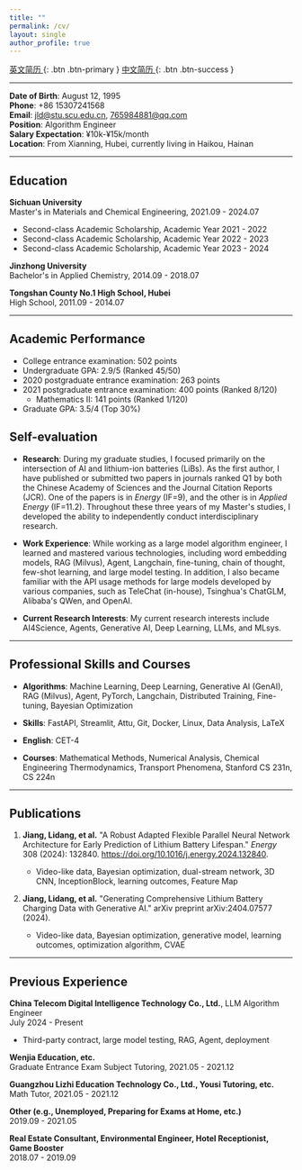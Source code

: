 ```yaml
---
title: ""
permalink: /cv/
layout: single
author_profile: true
---
```


[英文简历 <i class="fa fa-file-pdf-o"></i>](/files/resume.pdf){: .btn .btn-primary } [中文简历 <i class="fa fa-file-pdf-o"></i>](/files/resume-zh.pdf){: .btn .btn-success }


---
**Date of Birth**: August 12, 1995  
**Phone**: +86 15307241568  
**Email**: jld@stu.scu.edu.cn, 765984881@qq.com  
**Position**: Algorithm Engineer  
**Salary Expectation**: ¥10k-¥15k/month  
**Location**: From Xianning, Hubei, currently living in Haikou, Hainan  

---

## Education

**Sichuan University**  
Master's in Materials and Chemical Engineering, 2021.09 - 2024.07  
- Second-class Academic Scholarship, Academic Year 2021 - 2022  
- Second-class Academic Scholarship, Academic Year 2022 - 2023  
- Second-class Academic Scholarship, Academic Year 2023 - 2024  

**Jinzhong University**  
Bachelor's in Applied Chemistry, 2014.09 - 2018.07  

**Tongshan County No.1 High School, Hubei**  
High School, 2011.09 - 2014.07  

---

## Academic Performance

- College entrance examination: 502 points
- Undergraduate GPA: 2.9/5 (Ranked 45/50)
- 2020 postgraduate entrance examination: 263 points
- 2021 postgraduate entrance examination: 400 points (Ranked 8/120)  
  - Mathematics II: 141 points (Ranked 1/120)
- Graduate GPA: 3.5/4 (Top 30%)

## Self-evaluation

- **Research**: During my graduate studies, I focused primarily on the intersection of AI and lithium-ion batteries (LiBs). As the first author, I have published or submitted two papers in journals ranked Q1 by both the Chinese Academy of Sciences and the Journal Citation Reports (JCR). One of the papers is in *Energy* (IF=9), and the other is in *Applied Energy* (IF=11.2). Throughout these three years of my Master's studies, I developed the ability to independently conduct interdisciplinary research.

- **Work Experience**: While working as a large model algorithm engineer, I learned and mastered various technologies, including word embedding models, RAG (Milvus), Agent, Langchain, fine-tuning, chain of thought, few-shot learning, and large model testing. In addition, I also became familiar with the API usage methods for large models developed by various companies, such as TeleChat (in-house), Tsinghua's ChatGLM, Alibaba's QWen, and OpenAI.

- **Current Research Interests**: My current research interests include AI4Science, Agents, Generative AI, Deep Learning, LLMs, and MLsys.


---


## Professional Skills and Courses

- **Algorithms**: Machine Learning, Deep Learning, Generative AI (GenAI), RAG (Milvus), Agent, PyTorch, Langchain, Distributed Training, Fine-tuning, Bayesian Optimization

- **Skills**: FastAPI, Streamlit, Attu, Git, Docker, Linux, Data Analysis, LaTeX

- **English**: CET-4

- **Courses**: Mathematical Methods, Numerical Analysis, Chemical Engineering Thermodynamics, Transport Phenomena, Stanford CS 231n, CS 224n


---

## Publications


1. **Jiang, Lidang, et al.** "A Robust Adapted Flexible Parallel Neural Network Architecture for Early Prediction of Lithium Battery Lifespan." *Energy* 308 (2024): 132840. https://doi.org/10.1016/j.energy.2024.132840.
   - Video-like data, Bayesian optimization, dual-stream network, 3D CNN, InceptionBlock, learning outcomes, Feature Map

2. **Jiang, Lidang, et al.** "Generating Comprehensive Lithium Battery Charging Data with Generative AI." arXiv preprint arXiv:2404.07577 (2024).
   - Video-like data, Bayesian optimization, generative model, learning outcomes, optimization algorithm, CVAE

---

## Previous Experience

**China Telecom Digital Intelligence Technology Co., Ltd.**, LLM Algorithm Engineer  
July 2024 - Present

- Third-party contract, large model testing, RAG, Agent, deployment

**Wenjia Education, etc.**  
Graduate Entrance Exam Subject Tutoring, 2021.05 - 2021.12  

**Guangzhou Lizhi Education Technology Co., Ltd., Yousi Tutoring, etc.**  
Math Tutor, 2021.05 - 2021.12  

**Other (e.g., Unemployed, Preparing for Exams at Home, etc.)**  
2019.09 - 2021.05  

**Real Estate Consultant, Environmental Engineer, Hotel Receptionist, Game Booster**  
2018.07 - 2019.09  
